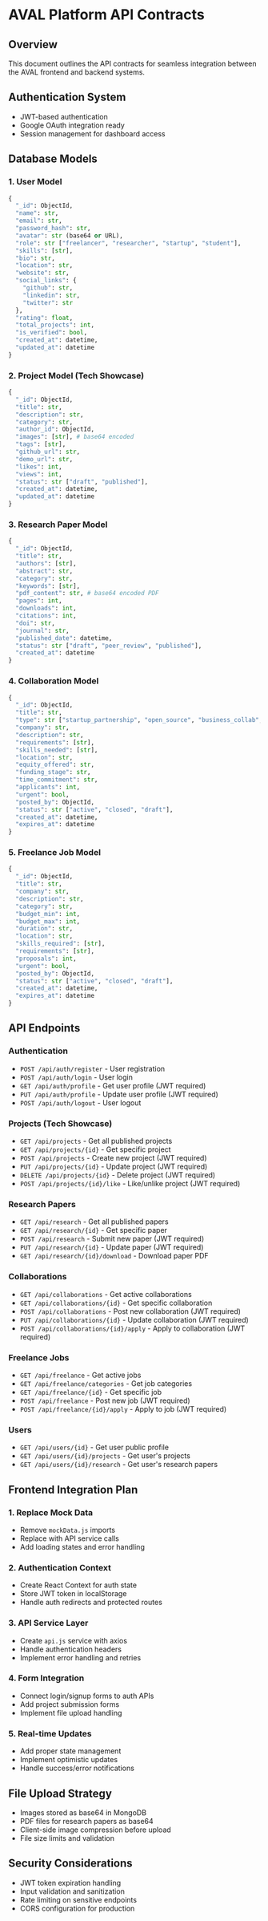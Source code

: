 # AVAL Platform API Contracts

## Overview
This document outlines the API contracts for seamless integration between the AVAL frontend and backend systems.

## Authentication System
- JWT-based authentication
- Google OAuth integration ready
- Session management for dashboard access

## Database Models

### 1. User Model
```python
{
  "_id": ObjectId,
  "name": str,
  "email": str,
  "password_hash": str,
  "avatar": str (base64 or URL),
  "role": str ["freelancer", "researcher", "startup", "student"],
  "skills": [str],
  "bio": str,
  "location": str,
  "website": str,
  "social_links": {
    "github": str,
    "linkedin": str,
    "twitter": str
  },
  "rating": float,
  "total_projects": int,
  "is_verified": bool,
  "created_at": datetime,
  "updated_at": datetime
}
```

### 2. Project Model (Tech Showcase)
```python
{
  "_id": ObjectId,
  "title": str,
  "description": str,
  "category": str,
  "author_id": ObjectId,
  "images": [str], # base64 encoded
  "tags": [str],
  "github_url": str,
  "demo_url": str,
  "likes": int,
  "views": int,
  "status": str ["draft", "published"],
  "created_at": datetime,
  "updated_at": datetime
}
```

### 3. Research Paper Model
```python
{
  "_id": ObjectId,
  "title": str,
  "authors": [str],
  "abstract": str,
  "category": str,
  "keywords": [str],
  "pdf_content": str, # base64 encoded PDF
  "pages": int,
  "downloads": int,
  "citations": int,
  "doi": str,
  "journal": str,
  "published_date": datetime,
  "status": str ["draft", "peer_review", "published"],
  "created_at": datetime
}
```

### 4. Collaboration Model
```python
{
  "_id": ObjectId,
  "title": str,
  "type": str ["startup_partnership", "open_source", "business_collab", "innovation_challenge"],
  "company": str,
  "description": str,
  "requirements": [str],
  "skills_needed": [str],
  "location": str,
  "equity_offered": str,
  "funding_stage": str,
  "time_commitment": str,
  "applicants": int,
  "urgent": bool,
  "posted_by": ObjectId,
  "status": str ["active", "closed", "draft"],
  "created_at": datetime,
  "expires_at": datetime
}
```

### 5. Freelance Job Model
```python
{
  "_id": ObjectId,
  "title": str,
  "company": str,
  "description": str,
  "category": str,
  "budget_min": int,
  "budget_max": int,
  "duration": str,
  "location": str,
  "skills_required": [str],
  "requirements": [str],
  "proposals": int,
  "urgent": bool,
  "posted_by": ObjectId,
  "status": str ["active", "closed", "draft"],
  "created_at": datetime,
  "expires_at": datetime
}
```

## API Endpoints

### Authentication
- `POST /api/auth/register` - User registration
- `POST /api/auth/login` - User login
- `GET /api/auth/profile` - Get user profile (JWT required)
- `PUT /api/auth/profile` - Update user profile (JWT required)
- `POST /api/auth/logout` - User logout

### Projects (Tech Showcase)
- `GET /api/projects` - Get all published projects
- `GET /api/projects/{id}` - Get specific project
- `POST /api/projects` - Create new project (JWT required)
- `PUT /api/projects/{id}` - Update project (JWT required)
- `DELETE /api/projects/{id}` - Delete project (JWT required)
- `POST /api/projects/{id}/like` - Like/unlike project (JWT required)

### Research Papers
- `GET /api/research` - Get all published papers
- `GET /api/research/{id}` - Get specific paper
- `POST /api/research` - Submit new paper (JWT required)
- `PUT /api/research/{id}` - Update paper (JWT required)
- `GET /api/research/{id}/download` - Download paper PDF

### Collaborations
- `GET /api/collaborations` - Get active collaborations
- `GET /api/collaborations/{id}` - Get specific collaboration
- `POST /api/collaborations` - Post new collaboration (JWT required)
- `PUT /api/collaborations/{id}` - Update collaboration (JWT required)
- `POST /api/collaborations/{id}/apply` - Apply to collaboration (JWT required)

### Freelance Jobs
- `GET /api/freelance` - Get active jobs
- `GET /api/freelance/categories` - Get job categories
- `GET /api/freelance/{id}` - Get specific job
- `POST /api/freelance` - Post new job (JWT required)
- `POST /api/freelance/{id}/apply` - Apply to job (JWT required)

### Users
- `GET /api/users/{id}` - Get user public profile
- `GET /api/users/{id}/projects` - Get user's projects
- `GET /api/users/{id}/research` - Get user's research papers

## Frontend Integration Plan

### 1. Replace Mock Data
- Remove `mockData.js` imports
- Replace with API service calls
- Add loading states and error handling

### 2. Authentication Context
- Create React Context for auth state
- Store JWT token in localStorage
- Handle auth redirects and protected routes

### 3. API Service Layer
- Create `api.js` service with axios
- Handle authentication headers
- Implement error handling and retries

### 4. Form Integration
- Connect login/signup forms to auth APIs
- Add project submission forms
- Implement file upload handling

### 5. Real-time Updates
- Add proper state management
- Implement optimistic updates
- Handle success/error notifications

## File Upload Strategy
- Images stored as base64 in MongoDB
- PDF files for research papers as base64
- Client-side image compression before upload
- File size limits and validation

## Security Considerations
- JWT token expiration handling
- Input validation and sanitization
- Rate limiting on sensitive endpoints
- CORS configuration for production